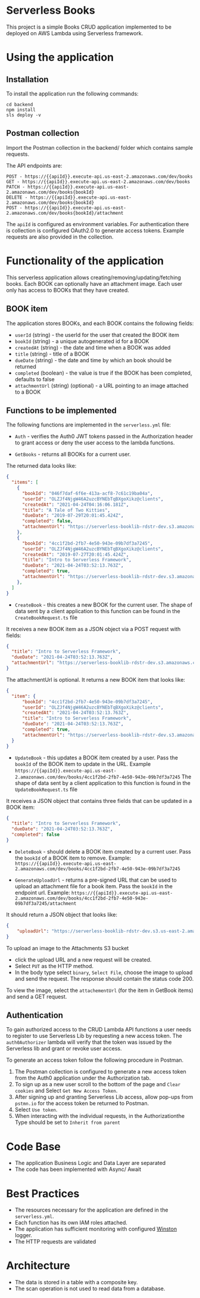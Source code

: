 # Serverless Books

This project is a simple Books CRUD application implemented to be deployed on AWS Lambda using Serverless framework.

# Using the application

## Installation

To install the application run the following commands:

```
cd backend
npm install
sls deploy -v
```

## Postman collection

Import the Postman collection in the backend/ folder which contains sample requests.

The API endpoints are:
```
POST - https://{{apiId}}.execute-api.us-east-2.amazonaws.com/dev/books
GET - https://{{apiId}}.execute-api.us-east-2.amazonaws.com/dev/books
PATCH - https://{{apiId}}.execute-api.us-east-2.amazonaws.com/dev/books{bookId}
DELETE - https://{{apiId}}.execute-api.us-east-2.amazonaws.com/dev/books{bookId}
POST - https://{{apiId}}.execute-api.us-east-2.amazonaws.com/dev/books{bookId}/attachment
```

The `apiId` is configured as environment variables.
For authentication there is collection is configured OAuth2.0 to generate access tokens.
Example requests are also provided in the collection.

# Functionality of the application

This serverless application allows creating/removing/updating/fetching books. Each BOOK can optionally have an attachment image. Each user only has access to BOOKs that they have created.

## BOOK item

The application stores BOOKs, and each BOOK contains the following fields:

* `userId` (string) - the userId for the user that created the BOOK item
* `bookId` (string) - a unique autogenerated id for a BOOK
* `createdAt` (string) - the date and time when a BOOK was added
* `title` (string) - title of a BOOK
* `dueDate` (string) - the date and time by which an book should be returned
* `completed` (boolean) - the value is true if the BOOK has been completed, defaults to false 
* `attachmentUrl` (string) (optional) - a URL pointing to an image attached to a BOOK


## Functions to be implemented

The following functions are implemented in the `serverless.yml` file:

* `Auth` - verifies the Auth0 JWT tokens passed in the Authorization header to grant access or deny the user access to the lambda functions.

* `GetBooks` - returns all BOOKs for a current user.

The returned data looks like:

```json
{
  "items": [
    {
      "bookId": "046f7daf-6f6e-413a-acf8-7c61c19ba04a",
      "userId": "OLZJf4NjgW46A2uzcBYNEbTqBXgoXikz@clients",
      "createdAt": "2021-04-24T04:16:06.181Z",
      "title": "A Tale of Two Kitties",
      "dueDate": "2019-07-29T20:01:45.424Z",
      "completed": false,
      "attachmentUrl": "https://serverless-booklib-rdstr-dev.s3.amazonaws.com/046f7daf-6f6e-413a-acf8-7c61c19ba04a"
    },
    {
      "bookId": "4cc1f2bd-2fb7-4e50-943e-09b7df3a7245",
      "userId": "OLZJf4NjgW46A2uzcBYNEbTqBXgoXikz@clients",
      "createdAt": "2019-07-27T20:01:45.424Z",
      "title": "Intro to Serverless Framework",
      "dueDate": "2021-04-24T03:52:13.763Z",
      "completed": true,
      "attachmentUrl": "https://serverless-booklib-rdstr-dev.s3.amazonaws.com/4cc1f2bd-2fb7-4e50-943e-09b7df3a7245"
    },
  ]
}
```

* `CreateBook` - this creates a new BOOK for the current user. The shape of data sent by a client application to this function can be found in the `CreateBookRequest.ts` file

It receives a new BOOK item as a JSON object via a POST request with fields:

```json
{
  "title": "Intro to Serverless Framework",
  "dueDate": "2021-04-24T03:52:13.763Z",
  "attachmentUrl": "https://serverless-booklib-rdstr-dev.s3.amazonaws.com/4cc1f2bd-2fb7-4e50-943e-09b7df3a7245"
}
```

The attachmentUrl is optional.
It returns a new BOOK item that looks like:

```json
{
  "item": {
      "bookId": "4cc1f2bd-2fb7-4e50-943e-09b7df3a7245",
      "userId": "OLZJf4NjgW46A2uzcBYNEbTqBXgoXikz@clients",
      "createdAt": "2021-04-24T03:52:13.763Z",
      "title": "Intro to Serverless Framework",
      "dueDate": "2021-04-24T03:52:13.763Z",
      "completed": true,
      "attachmentUrl": "https://serverless-booklib-rdstr-dev.s3.amazonaws.com/4cc1f2bd-2fb7-4e50-943e-09b7df3a7245"
  }
}
```

* `UpdateBook` - this updates a BOOK item created by a user. Pass the `bookId` of the BOOK item to update in the URL. Example `https://{{apiId}}.execute-api.us-east-2.amazonaws.com/dev/books/4cc1f2bd-2fb7-4e50-943e-09b7df3a7245`
The shape of data sent by a client application to this function is found in the `UpdateBookRequest.ts` file

It receives a JSON object that contains three fields that can be updated in a BOOK item:

```json
{
  "title": "Intro to Serverless Framework",
  "dueDate": "2021-04-24T03:52:13.763Z",
  "completed": false
}
```

* `DeleteBook` - should delete a BOOK item created by a current user. Pass the `bookId` of a BOOK item to remove.
Example: `https://{{apiId}}.execute-api.us-east-2.amazonaws.com/dev/books/4cc1f2bd-2fb7-4e50-943e-09b7df3a7245`  

* `GenerateUploadUrl` - returns a pre-signed URL that can be used to upload an attachment file for a book item. Pass the `bookId` in the endpoint url.
Example: `https://{{apiId}}.execute-api.us-east-2.amazonaws.com/dev/books/4cc1f2bd-2fb7-4e50-943e-09b7df3a7245/attachment`

It should return a JSON object that looks like:

```json
{
    "uploadUrl": "https://serverless-booklib-rdstr-dev.s3.us-east-2.amazonaws.com/4cc1f2bd-2fb7-4e50-943e-09b7df3a7245?X-Amz-Algorithm=AWS4-HMAC-SHA256&X-Amz-Credential=ASIA6QTGDNLVDRVJ2OXG%2F20210425%2Fus-east-2%2Fs3%2Faws4_request&X-Amz-Date=20210425T125711Z&X-Amz-Expires=300&X-Amz-Security-Token=IQoJb3JpZ2luX2VjEJ3%2F%2F%2F%2F%2F%2F%2F%2F%2F%2FwEaCXVzLWVhc3QtMiJHMEUCIG7hdhUnLAjuQhHMOSIwrzwieVwhKXSv3iEhjAWviV0ZAiEAsKIk0KxHAtImWapLCqyjdEtg5Tw744L1FPuk%2F6rOJG8q4wEIFhABGgw5OTc3MjAyODc5NzgiDJ82bqW0alE4AKBThirAAasp45ip6WuTRzZgnziaOFa1QrTngCEsafXnzgUGXsC%2BG8zETAipjsvmWcfWdq6kThXc76sf%2FEjHD8qVWyAYKguwS%2BUJXdno35ZoBGQgX8nhUo8hhBDEM2iua2LUqW98%2FSdiQXzvxrgmgthluUZVItapaq2Y%2FMZeoUHqGkU4TEqIoE2hXy2IKjBmJNl%2FFOO5sdlKDLsRkqqtB3%2FRU%2BGWAqRmwIpH0alU0y5qDhjA9FM6oagbbZbtbQIe%2BzDtpP9bdTCmzpWEBjrgAcJuvWNo5Mbz0QgDRueJWZKT8AVIW4FwgBQbOZkFMNoddq0hoqlPx90IZlu0KBCowvcOQ1P5kGjnz8Rf2KRZbMqJ1lqq4XOBQTsRLztlfcS77XlANJZh03mRu6PO42mPIpPJkMSEUz7%2FKcC%2F8abciFOb8X0qa4afhGcIblhT2Kfm2G9hltbacHZPZ1RKuJ2c16rwcSPLn%2Br9xt3bWHS%2B%2Bt0l22FC%2BjBxtrh0GpFANs22LdFY1EjmF%2Bp6VhLiWiZ2NRwdckDlOJE4CJrdOKgHW1jIO39nzIVSVQ9%2FloBUNKUh&X-Amz-Signature=462af0f3e35ba23ea9b3e91c4cbdd11d73f3ce70767533ab080802e2e8b99b4e&X-Amz-SignedHeaders=host"
}
```

To upload an image to the Attachments S3 bucket
* click the upload URL and a new request will be created.
* Select `PUT` as the HTTP method. 
* In the body type select `binary`, `Select File`, choose the image to upload and send the request.
The response should contain the status code 200.

To view the image, select the  `attachementUrl` (for the item in GetBook items) and send a GET request.


## Authentication

To gain authorized access to the CRUD Lambda API functions a user needs to register to use Serverless Lib by requesting a new access token. The `auth0Authorizer` lambda will verify that the token was issued by the Serverless lib and grant or revoke user access.

To generate an access token follow the following procedure in Postman.

1. The Postman collection is configured to generate a new access token from the Auth0 application under the Authorization tab.
1. To sign up as a new user scroll to the bottom of the page and `Clear cookies` and Select `Get New Access Token`.
1. After signing up and granting Serverless Lib access, allow pop-ups from `pstmn.io` for the access token be returned to Postman.
1. Select `Use token`.
1. When interacting with the individual requests, in the Authorizationthe Type should be set to `Inherit from parent`


# Code Base

* The application Business Logic and Data Layer are separated
* The code has been implemented with Async/ Await

# Best Practices

* The resources necessary for the application are defined in the `serverless.yml`.
* Each function has its own IAM roles attached.
* The application has sufficient monitoring with configured [Winston](https://github.com/winstonjs/winston) logger.
* The HTTP requests are validated

# Architecture

* The data is stored in a table with a composite key.
* The scan operation is not used to read data from a database.
